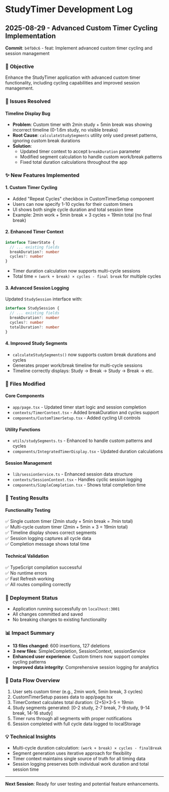 # StudyTimer Development Log

## 2025-08-29 - Advanced Custom Timer Cycling Implementation

**Commit**: `b4fb0c6` - feat: Implement advanced custom timer cycling and session management

### 🎯 **Objective**
Enhance the StudyTimer application with advanced custom timer functionality, including cycling capabilities and improved session management.

### 🐛 **Issues Resolved**

#### Timeline Display Bug
- **Problem**: Custom timer with 2min study + 5min break was showing incorrect timeline (0-1.6m study, no visible breaks)
- **Root Cause**: `calculateStudySegments` utility only used preset patterns, ignoring custom break durations
- **Solution**: 
  - Updated timer context to accept `breakDuration` parameter
  - Modified segment calculation to handle custom work/break patterns
  - Fixed total duration calculations throughout the app

### ✨ **New Features Implemented**

#### 1. Custom Timer Cycling
- Added "Repeat Cycles" checkbox in CustomTimerSetup component
- Users can now specify 1-10 cycles for their custom timers
- UI shows both single cycle duration and total session time
- Example: 2min work + 5min break × 3 cycles = 19min total (no final break)

#### 2. Enhanced Timer Context
```typescript
interface TimerState {
  // ... existing fields
  breakDuration?: number
  cycles?: number
}
```
- Timer duration calculation now supports multi-cycle sessions
- Total time = `(work + break) × cycles - final break` for multiple cycles

#### 3. Advanced Session Logging
Updated `StudySession` interface with:
```typescript
interface StudySession {
  // ... existing fields
  breakDuration?: number
  cycles?: number
  totalDuration?: number
}
```

#### 4. Improved Study Segments
- `calculateStudySegments()` now supports custom break durations and cycles
- Generates proper work/break timeline for multi-cycle sessions
- Timeline correctly displays: Study → Break → Study → Break → etc.

### 📁 **Files Modified**

#### Core Components
- `app/page.tsx` - Updated timer start logic and session completion
- `contexts/TimerContext.tsx` - Added breakDuration and cycles support
- `components/CustomTimerSetup.tsx` - Added cycling UI controls

#### Utility Functions
- `utils/studySegments.ts` - Enhanced to handle custom patterns and cycles
- `components/IntegratedTimerDisplay.tsx` - Updated duration calculations

#### Session Management
- `lib/sessionService.ts` - Enhanced session data structure
- `contexts/SessionContext.tsx` - Handles cyclic session logging
- `components/SimpleCompletion.tsx` - Shows total completion time

### 🧪 **Testing Results**

#### Functionality Testing
✅ Single custom timer (2min study + 5min break = 7min total)  
✅ Multi-cycle custom timer (2min + 5min × 3 = 19min total)  
✅ Timeline display shows correct segments  
✅ Session logging captures all cycle data  
✅ Completion message shows total time  

#### Technical Validation
✅ TypeScript compilation successful  
✅ No runtime errors  
✅ Fast Refresh working  
✅ All routes compiling correctly  

### 🚀 **Deployment Status**
- Application running successfully on `localhost:3001`
- All changes committed and saved
- No breaking changes to existing functionality

### 📊 **Impact Summary**
- **13 files changed**: 600 insertions, 127 deletions
- **3 new files**: SimpleCompletion, SessionContext, sessionService
- **Enhanced user experience**: Custom timers now support complex cycling patterns
- **Improved data integrity**: Comprehensive session logging for analytics

### 🔄 **Data Flow Overview**
1. User sets custom timer (e.g., 2min work, 5min break, 3 cycles)
2. CustomTimerSetup passes data to app/page.tsx
3. TimerContext calculates total duration: (2+5)×3-5 = 19min
4. Study segments generated: [0-2 study, 2-7 break, 7-9 study, 9-14 break, 14-16 study]
5. Timer runs through all segments with proper notifications
6. Session completed with full cycle data logged to localStorage

### 💡 **Technical Insights**
- Multi-cycle duration calculation: `(work + break) × cycles - finalBreak`
- Segment generation uses iterative approach for flexibility
- Timer context maintains single source of truth for all timing data
- Session logging preserves both individual work duration and total session time

---

**Next Session**: Ready for user testing and potential feature enhancements.